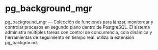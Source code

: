 # pg_background_mgr
pg_background_mgr — Colección de funciones para lanzar, monitorear y controlar procesos en segundo plano dentro de PostgreSQL. El sistema administra múltiples tareas con control de concurrencia, cola dinámica y herramientas de seguimiento en tiempo real.  utiliza la extensión pg_background.
